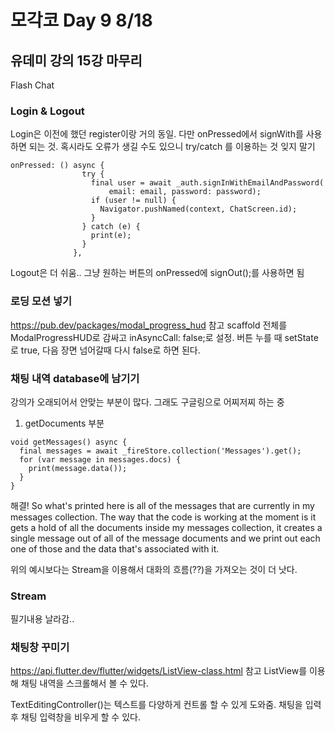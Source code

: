 # 모각코 Day 9 8/18
## 유데미 강의 15강 마무리
Flash Chat


### Login & Logout
Login은 이전에 했던 register이랑 거의 동일. 다만 onPressed에서 signWith를 사용하면 되는 것.
혹시라도 오류가 생길 수도 있으니 try/catch 를 이용하는 것 잊지 말기
```
onPressed: () async {
                try {
                  final user = await _auth.signInWithEmailAndPassword(
                      email: email, password: password);
                  if (user != null) {
                    Navigator.pushNamed(context, ChatScreen.id);
                  }
                } catch (e) {
                  print(e);
                }
              },
```
Logout은 더 쉬움.. 그냥 원하는 버튼의 onPressed에 signOut();를 사용하면 됨


### 로딩 모션 넣기
https://pub.dev/packages/modal_progress_hud 참고
scaffold 전체를 ModalProgressHUD로 감싸고 inAsyncCall: false;로 설정.
버튼 누를 때 setState로 true, 다음 장면 넘어갈때 다시 false로 하면 된다.


### 채팅 내역 database에 남기기
강의가 오래되어서 안맞는 부분이 많다. 그래도 구글링으로 어찌저찌 하는 중
1. getDocuments 부분
```
void getMessages() async {
  final messages = await _fireStore.collection('Messages').get();
  for (var message in messages.docs) {
    print(message.data());
  }
}
```
해결!
So what's printed here is all of the messages that are currently in my messages collection. 
The way that the code is working at the moment is it gets a hold of all the documents inside my messages collection, 
it creates a single message out of all of the message documents and we print out each one of those and the data that's associated with it.

위의 예시보다는 Stream을 이용해서 대화의 흐름(??)을 가져오는 것이 더 낫다.


### Stream
필기내용 날라감..


### 채팅창 꾸미기
https://api.flutter.dev/flutter/widgets/ListView-class.html 참고
ListView를 이용해 채팅 내역을 스크롤해서 볼 수 있다.

TextEditingController()는 텍스트를 다양하게 컨트롤 할 수 있게 도와줌.
채팅을 입력 후 채팅 입력창을 비우게 할 수 있다.

